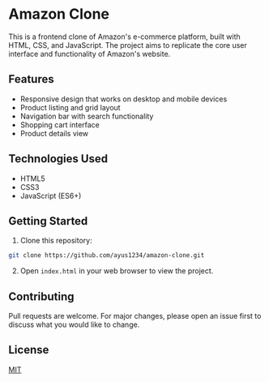 # Amazon Clone

This is a frontend clone of Amazon's e-commerce platform, built with HTML, CSS, and JavaScript. The project aims to replicate the core user interface and functionality of Amazon's website.

## Features

- Responsive design that works on desktop and mobile devices
- Product listing and grid layout
- Navigation bar with search functionality
- Shopping cart interface
- Product details view

## Technologies Used

- HTML5
- CSS3
- JavaScript (ES6+)

## Getting Started

1. Clone this repository:
```bash
git clone https://github.com/ayus1234/amazon-clone.git
```

2. Open `index.html` in your web browser to view the project.

## Contributing

Pull requests are welcome. For major changes, please open an issue first to discuss what you would like to change.

## License

[MIT](https://choosealicense.com/licenses/mit/)
